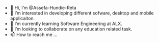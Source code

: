 - 👋 Hi, I’m @Assefa-Hundie-Reta
- 👀 I’m interested in developing different sofware, desktop and mobile applicaiton.
- 🌱 I’m currently learning Software Engineering at ALX.
- 💞️ I’m looking to collaborate on any education related task.
- 📫 How to reach me ...

<!---
Assefa-Hundie-Reta/Assefa-Hundie-Reta is a ✨ special ✨ repository because its `README.md` (this file) appears on your GitHub profile.
You can click the Preview link to take a look at your changes.
--->
